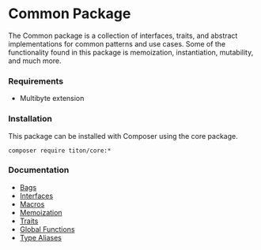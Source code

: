 # Common Package #

The Common package is a collection of interfaces, traits, and abstract implementations for common patterns and use cases. Some of the functionality found in this package is memoization, instantiation, mutability, and much more.

### Requirements ###

* Multibyte extension

### Installation ###

This package can be installed with Composer using the core package.

```shell
composer require titon/core:*
```

### Documentation ###

* [Bags](bags.md)
* [Interfaces](interfaces.md)
* [Macros](macros.md)
* [Memoization](memoization.md)
* [Traits](traits.md)
* [Global Functions](functions.md)
* [Type Aliases](types.md)
